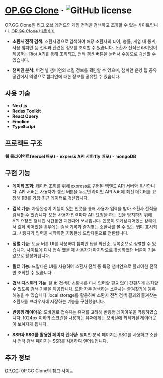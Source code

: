 # [OP.GG Clone](https://opgg-clone-one.vercel.app) &middot; ![GitHub license](https://img.shields.io/badge/license-MIT-blue.svg)

OP.GG Clone은 리그 오브 레전드의 게임 전적을 검색하고 조회할 수 있는 사이트입니다. [OP.GG Clone 바로가기](https://opgg-clone-one.vercel.app)

- **소환사 전적 검색:** 소환사명으로 검색하여 해당 소환사의 티어, 승률, 게임 내 통계, 사용 챔피언 등 전적과 관련된 정보를 조회할 수 있습니다. 소환사 전적은 라이엇이 제공하는 Riot API를 통해 조회되고, 전적 갱신 버튼을 눌러서 수동으로 갱신할 수 있습니다.

- **챔피언 분석:** 버전 별 챔피언의 스킬 정보를 확인할 수 있으며, 챔피언 운영 팁 공유 공간에서 익명으로 챔피언에 대한 정보를 공유할 수 있습니다.

## 사용 기술

- **Next.js**
- **Redux Toolkit**
- **React Query**
- **Emotion**
- **TypeScript**

## 프로젝트 구조
**웹 클라이언트(Vercel 배포)** - **express API 서버(fly 배포)** - **mongoDB**

## 구현 기능

- **데이터 조회:** 데이터 조회를 위해 express로 구현된 백엔드 API 서버와 통신합니다. API 서버는 사용자가 갱신 버튼을 누르면 라이엇 API 서버에 최신 데이터를 요청해 DB를 가장 최근 데이터로 갱신합니다.

- **검색 기능:** 자동완성이 기능이 있는 인풋을 통해 사용자 입력을 받아 소환사 전적을 검색할 수 있습니다. 모든 사용자 입력마다 API 요청을 하는 것을 방지하기 위해 API 요청은 정해진 시간동안 지연되어 보내집니다. 인풋이 포커싱되어있는 상태에서 값이 비어있을 경우에는 검색 기록과 즐겨찾는 소환사를 볼 수 있는 탭이 표시되고, 사용자가 입력을 시작하면 자동완성 드랍다운으로 전환됩니다.

- **정렬 기능:** 토글 버튼 UI를 사용하여 챔피언 팁을 최신순, 등록순으로 정렬할 수 있습니다. 사이트에 다시 접속 했을 때 사용자가 마지막으로 활성화했던 버튼이 기본값으로 활성화됩니다.

- **필터 기능:** 드랍다운 UI를 사용하여 소환사 전적 중 특정 챔피언으로 플레이한 전적만 조회할 수 있습니다.

- **검색 히스토리 기능:** 한 번 검색한 소환사를 다시 입력할 필요 없이 간편하게 조회할 수 있도록 검색 기록을 제공합니다. 또한 자주 검색하는 소환사는 즐겨찾기에 등록해놓을 수 있습니다. local storage를 활용하여 소환사 전적 검색 결과와 즐겨찾는 소환사를 브라우저에 저장하는 기능을 구현했습니다. 

- **반응형 레이아웃:** 모바일로 접속하는 유저를 고려해 반응형 레이아웃을 적용하였습니다. 1024px 이하의 스크린을 사용하는 유저에게는 모바일에 최적화된 레이아웃이 보여지게 됩니다.

- **SSR과 SSG를 활용한 페이지 렌더링:** 챔피언 분석 페이지는 SSG를 사용하고 소환사 전적 검색 페이지는 SSR를 사용하여 렌더링됩니다.

## 추가 정보
[OP.GG](https://op.gg): OP.GG Clone의 참고 사이트
